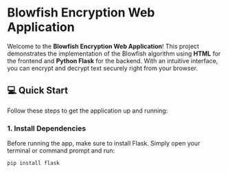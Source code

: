 # Blowfish Encryption Web Application

Welcome to the **Blowfish Encryption Web Application**! This project demonstrates the implementation of the Blowfish algorithm using **HTML** for the frontend and **Python Flask** for the backend. With an intuitive interface, you can encrypt and decrypt text securely right from your browser.

## 💻 Quick Start
Follow these steps to get the application up and running:

### 1. Install Dependencies
Before running the app, make sure to install Flask. Simply open your terminal or command prompt and run:

```bash
pip install flask

